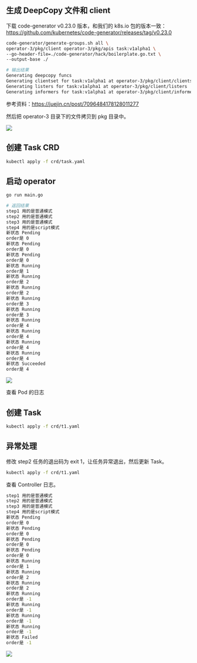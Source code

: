 ## 生成 DeepCopy 文件和 client

下载 code-generator v0.23.0 版本，和我们的 k8s.io 包的版本一致：https://github.com/kubernetes/code-generator/releases/tag/v0.23.0

```bash
code-generator/generate-groups.sh all \
operator-3/pkg/client operator-3/pkg/apis task:v1alpha1 \
--go-header-file=./code-generator/hack/boilerplate.go.txt \
--output-base ./

# 输出结果
Generating deepcopy funcs
Generating clientset for task:v1alpha1 at operator-3/pkg/client/clientset
Generating listers for task:v1alpha1 at operator-3/pkg/client/listers
Generating informers for task:v1alpha1 at operator-3/pkg/client/informers
```

参考资料：https://juejin.cn/post/7096484178128011277

然后把 operator-3 目录下的文件拷贝到 pkg 目录中。

![](https://chengzw258.oss-cn-beijing.aliyuncs.com/Article/20230719082630.png)

## 创建 Task CRD

```bash
kubectl apply -f crd/task.yaml
```

## 启动 operator

```bash
go run main.go

# 返回结果
step1 用的是普通模式
step2 用的是普通模式
step3 用的是普通模式
step4 用的是script模式
新状态 Pending
order是 0
新状态 Pending
order是 0
新状态 Pending
order是 0
新状态 Running
order是 1
新状态 Running
order是 2
新状态 Running
order是 2
新状态 Running
order是 3
新状态 Running
order是 3
新状态 Running
order是 4
新状态 Running
order是 4
新状态 Running
order是 4
新状态 Running
order是 4
新状态 Succeeded
order是 4
```

![](https://chengzw258.oss-cn-beijing.aliyuncs.com/Article/20230719205436.png)

查看 Pod 的日志

## 创建 Task

```bash
kubectl apply -f crd/t1.yaml
```

## 异常处理

修改 step2 任务的退出码为 exit 1，让任务异常退出，然后更新 Task。

```bash
kubectl apply -f crd/t1.yaml
```

查看 Controller 日志。

```bash
step1 用的是普通模式
step2 用的是普通模式
step3 用的是普通模式
step4 用的是script模式
新状态 Pending
order是 0
新状态 Pending
order是 0
新状态 Pending
order是 0
新状态 Pending
order是 0
新状态 Running
order是 1
新状态 Running
order是 2
新状态 Running
order是 2
新状态 Running
order是 -1
新状态 Running
order是 -1
新状态 Running
order是 -1
新状态 Running
order是 -1
新状态 Failed
order是 -1
```

![](https://chengzw258.oss-cn-beijing.aliyuncs.com/Article/20230719205202.png)